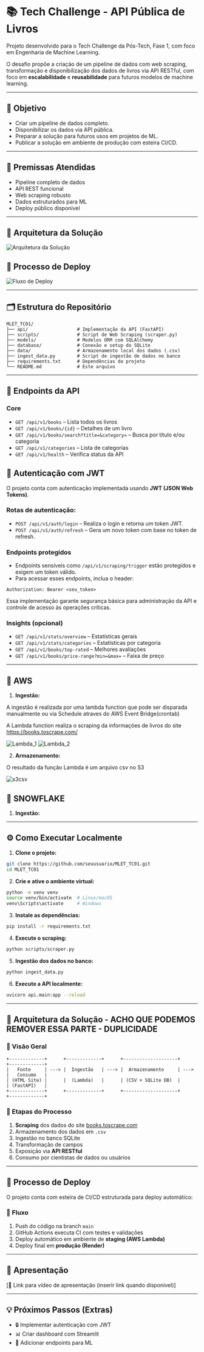 
# 📚 Tech Challenge - API Pública de Livros

Projeto desenvolvido para o Tech Challenge da Pós-Tech, Fase 1, com foco em Engenharia de Machine Learning.

O desafio propõe a criação de um pipeline de dados com web scraping, transformação e disponibilização dos dados de livros via API RESTful, com foco em **escalabilidade** e **reusabilidade** para futuros modelos de machine learning.

---

## 🎯 Objetivo

- Criar um pipeline de dados completo.
- Disponibilizar os dados via API pública.
- Preparar a solução para futuros usos em projetos de ML.
- Publicar a solução em ambiente de produção com esteira CI/CD.

---
## 📌 Premissas Atendidas

- Pipeline completo de dados
- API REST funcional
- Web scraping robusto
- Dados estruturados para ML
- Deploy público disponível

---

## 🧩 Arquitetura da Solução

![Arquitetura da Solução](Insumos/Arquitetura%20da%20solução.jpg)

## 🚀 Processo de Deploy

![Fluxo de Deploy](Insumos/fluxo_de_deploy.jpg)


---

## 🗂 Estrutura do Repositório

```
MLET_TC01/
├── api/                  # Implementação da API (FastAPI)
├── scripts/              # Script de Web Scraping (scraper.py)
├── models/               # Modelos ORM com SQLAlchemy
├── database/             # Conexão e setup do SQLite
├── data/                 # Armazenamento local dos dados (.csv)
├── ingest_data.py        # Script de ingestão de dados no banco
├── requirements.txt      # Dependências do projeto
└── README.md             # Este arquivo
```


---

## 🔗 Endpoints da API

### Core
- `GET /api/v1/books` – Lista todos os livros
- `GET /api/v1/books/{id}` – Detalhes de um livro
- `GET /api/v1/books/search?title=&category=` – Busca por título e/ou categoria
- `GET /api/v1/categories` – Lista de categorias
- `GET /api/v1/health` – Verifica status da API

## 🔐 Autenticação com JWT

O projeto conta com autenticação implementada usando **JWT (JSON Web Tokens)**.

### Rotas de autenticação:

- `POST /api/v1/auth/login` – Realiza o login e retorna um token JWT.
- `POST /api/v1/auth/refresh` – Gera um novo token com base no token de refresh.

### Endpoints protegidos

- Endpoints sensíveis como `/api/v1/scraping/trigger` estão protegidos e exigem um token válido.
- Para acessar esses endpoints, inclua o header:
```
Authorization: Bearer <seu_token>
```

Essa implementação garante segurança básica para administração da API e controle de acesso às operações críticas.

### Insights (opcional)
- `GET /api/v1/stats/overview` – Estatísticas gerais
- `GET /api/v1/stats/categories` – Estatísticas por categoria
- `GET /api/v1/books/top-rated` – Melhores avaliações
- `GET /api/v1/books/price-range?min=&max=` – Faixa de preço

---

## 🧩 AWS

1. **Ingestão:**

A ingestão é realizada por uma lambda function que pode ser disparada manualmente ou via Schedule atraves do AWS Event Bridge(crontab)

A Lambda function realiza o scraping da informações de livros do site https://books.toscrape.com/

![Lambda_1](Insumos/Lambda_screen1.png)
![Lambda_2](Insumos/Lambda_screen2.png)

2. **Armazenamento:**

O resultado da função Lambda é um arquivo csv no S3  

![s3csv](Insumos/S3CSV.png)


## 🧩 SNOWFLAKE

1. **Ingestão:**





---

## ⚙️ Como Executar Localmente

1. **Clone o projeto:**
```bash
git clone https://github.com/seuusuario/MLET_TC01.git
cd MLET_TC01
```

2. **Crie e ative o ambiente virtual:**
```bash
python -m venv venv
source venv/bin/activate  # Linux/macOS
venv\Scripts\activate     # Windows
```

3. **Instale as dependências:**
```bash
pip install -r requirements.txt
```

4. **Execute o scraping:**
```bash
python scripts/scraper.py
```

5. **Ingestão dos dados no banco:**
```bash
python ingest_data.py
```

6. **Execute a API localmente:**
```bash
uvicorn api.main:app --reload
```


---

## 🧩 Arquitetura da Solução - ACHO QUE PODEMOS REMOVER ESSA PARTE - DUPLICIDADE

### 🔧 Visão Geral

```
+-------------+      +-------------+      +--------------------+      +-------------+
|   Fonte     | ---> |  Ingestão   | ---> |  Armazenamento     | ---> |   Consumo   |
| (HTML Site) |      |  (Lambda)   |      | (CSV + SQLite DB)  |      | (FastAPI)   |
+-------------+      +-------------+      +--------------------+      +-------------+
```

### 🔁 Etapas do Processo 

1. **Scraping** dos dados do site [books.toscrape.com](https://books.toscrape.com/)
2. Armazenamento dos dados em `.csv`
3. Ingestão no banco SQLite
4. Transformação de campos
5. Exposição via **API RESTful**
6. Consumo por cientistas de dados ou usuários

---

## 🚀 Processo de Deploy

O projeto conta com esteira de CI/CD estruturada para deploy automático:

### 🔄 Fluxo

1. Push do código na branch `main`
2. GitHub Actions executa CI com testes e validações
3. Deploy automático em ambiente de **staging (AWS Lambda)**
4. Deploy final em **produção (Render)**



---

## 🎥 Apresentação

[🔗 Link para vídeo de apresentação (inserir link quando disponível)]

---

## 💡 Próximos Passos (Extras)

- 🔒 Implementar autenticação com JWT
- 📊 Criar dashboard com Streamlit
- 🧠 Adicionar endpoints para ML
